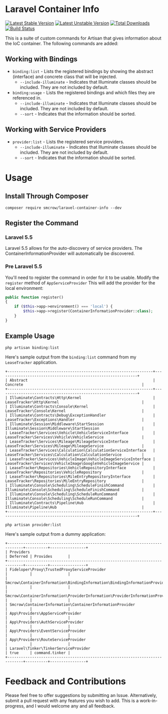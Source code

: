 # Laravel Container Info

[![Latest Stable Version](https://poser.pugx.org/smcrow/laravel-container-info/v/stable)](https://packagist.org/packages/smcrow/laravel-container-info) [![Latest Unstable Version](https://poser.pugx.org/smcrow/laravel-container-info/v/unstable)](https://packagist.org/packages/smcrow/laravel-container-info) [![Total Downloads](https://poser.pugx.org/smcrow/laravel-container-info/downloads)](https://packagist.org/packages/smcrow/laravel-container-info) [![Build Status](https://travis-ci.org/cr0wst/laravel-container-info.svg?branch=master)](https://travis-ci.org/cr0wst/laravel-container-info) 

This is a suite of custom commands for Artisan that gives information about the IoC container.  The following commands are added:
## Working with Bindings
* `binding:list` - Lists the registered bindings by showing the abstract (interface) and concrete class that will be injected.
    * `--include-illuminate` - Indicates that Illuminate classes should be included.  They are not included by default.
* `binding:usage` - Lists the registered bindings and which files they are referenced in.
    * `--include-illuminate` - Indicates that Illuminate classes should be included.  They are not included by default.
    * `--sort` - Indicates that the information should be sorted.

## Working with Service Providers
* `provider:list` - Lists the registered service providers.
    * `--include-illuminate` - Indicates that Illuminate classes should be included.  They are not included by default.
    * `--sort` - Indicates that the information should be sorted.
# Usage
## Install Through Composer
```
composer require smcrow/laravel-container-info --dev
```

## Register the Command

### Laravel 5.5
Laravel 5.5 allows for the auto-discovery of service providers.  The ContainerInformationProvider will automatically be discovered.

### Pre Laravel 5.5
You'll need to register the command in order for it to be usable.  Modify the `register` method of `AppServiceProvider`  This will add the provider for the local environment:
```php
public function register()
{
    if ($this->app->environment() === 'local') {
        $this->app->register(ContainerInformationProvider::class);
    }
}
```

## Example Usage
```
php artisan binding:list
```
Here's sample output from the `binding:list` command from my `LeaseTracker` application.
```
+-----------------------------------------------------------------+--------------------------------------------------------------+
| Abstract                                                        | Concrete                                                     |
+-----------------------------------------------------------------+--------------------------------------------------------------+
| Illuminate\Contracts\Http\Kernel                                | LeaseTracker\Http\Kernel                                     |
| Illuminate\Contracts\Console\Kernel                             | LeaseTracker\Console\Kernel                                  |
| Illuminate\Contracts\Debug\ExceptionHandler                     | LeaseTracker\Exceptions\Handler                              |
| Illuminate\Session\Middleware\StartSession                      | Illuminate\Session\Middleware\StartSession                   |
| LeaseTracker\Services\Vehicle\VehicleServiceInterface           | LeaseTracker\Services\Vehicle\VehicleService                 |
| LeaseTracker\Services\Mileage\MileageServiceInterface           | LeaseTracker\Services\Mileage\MileageService                 |
| LeaseTracker\Services\Calculation\CalculationServiceInterface   | LeaseTracker\Services\Calculation\CalculationService         |
| LeaseTracker\Services\VehicleImage\VehicleImageServiceInterface | LeaseTracker\Services\VehicleImage\GoogleVehicleImageService |
| LeaseTracker\Repositories\VehicleRepositoryInterface            | LeaseTracker\Repositories\VehicleRepository                  |
| LeaseTracker\Repositories\MileEntryRepositoryInterface          | LeaseTracker\Repositories\MileEntryRepository                |
| Illuminate\Console\Scheduling\ScheduleFinishCommand             | Illuminate\Console\Scheduling\ScheduleFinishCommand          |
| Illuminate\Console\Scheduling\ScheduleRunCommand                | Illuminate\Console\Scheduling\ScheduleRunCommand             |
| Illuminate\Contracts\Pipeline\Hub                               | Illuminate\Pipeline\Hub                                      |
+-----------------------------------------------------------------+--------------------------------------------------------------+
```

```
php artisan provider:list
```
Here's sample output from a dummy application:
```
+-----------------------------------------------------------------------------+----------+----------------+
| Providers                                                                   | Deferred | Provides       |
+-----------------------------------------------------------------------------+----------+----------------+
| Fideloper\Proxy\TrustedProxyServiceProvider                                 |          |                |
| Smcrow\ContainerInformation\BindingInformation\BindingInformationProvider   |          |                |
| Smcrow\ContainerInformation\ProviderInformation\ProviderInformationProvider |          |                |
| Smcrow\ContainerInformation\ContainerInformationProvider                    |          |                |
| App\Providers\AppServiceProvider                                            |          |                |
| App\Providers\AuthServiceProvider                                           |          |                |
| App\Providers\EventServiceProvider                                          |          |                |
| App\Providers\RouteServiceProvider                                          |          |                |
| Laravel\Tinker\TinkerServiceProvider                                        | true     | command.tinker |
+-----------------------------------------------------------------------------+----------+----------------+
```
# Feedback and Contributions
Please feel free to offer suggestions by submitting an Issue.  Alternatively, submit a pull request with any features you wish to add.  This is a work-in-progress, and I would welcome any and all feedback.
